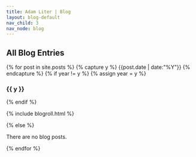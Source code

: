 ```yaml
---
title: Adam Liter | Blog
layout: blog-default
nav_child: 3
nav_node: blog
---
```

## All Blog Entries

{% for post in site.posts %} {% capture y %} {{post.date | date:"%Y"}} {% endcapture %} {% if year != y %} {% assign year = y %}
### {{ y }}
{% endif %}

{% include blogroll.html %}

{% else %}
<p>There are no blog posts.</p>
{% endfor %}